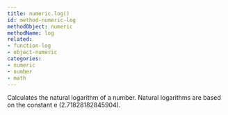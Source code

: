 ```yaml
---
title: numeric.log()
id: method-numeric-log
methodObject: numeric
methodName: log
related:
- function-log
- object-numeric
categories:
- numeric
- number
- math
---
```


Calculates the natural logarithm of a number. Natural
logarithms are based on the constant e (2.71828182845904).